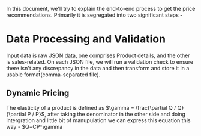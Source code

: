 In this document, we'll try to explain the end-to-end process to get the price recommendations. Primarily it is segregated into two significant steps - 
# Data Processing and Validation
Input data is raw JSON data, one comprises Product details, and the other is sales-related. On each JSON file, we will run a validation check to ensure there isn't any discrepancy in the data and then transform and store it in a usable format(comma-separated file).

## Dynamic Pricing
The elasticity of a product is defined as $\gamma = \frac{\partial Q / Q}{\partial P / P}$, after taking the denominator in the other side and doing intergration and little bit of manupulation we can express this equation this way - $Q=CP^\gamma